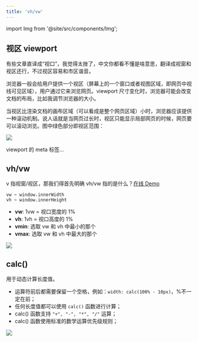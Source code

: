```yaml
---
title: 'vh/vw'
---
```


import Img from '@site/src/components/Img';

## 视区 viewport

有些文章直译成“视口”，我觉得太挫了，中文你都看不懂是啥意思，翻译成视窗和视区还行，不过视区容易和市区谐音。

浏览器一般会给用户提供一个视区（屏幕上的一个窗口或者视图区域，即网页中视线可见区域），用户通过它来浏览网页。viewport 尺寸变化时，浏览器可能会改变文档的布局，比如我调节浏览器的大小。

当视区比渲染文档的画布区域（可以看成是整个网页区域）小时，浏览器应该提供一种滚动机制。说人话就是当网页过长时，视区只能显示局部网页的时候，网页要可以滚动浏览。图中绿色部分即视区范围：

<img src='https://cosmos-x.oss-cn-hangzhou.aliyuncs.com/kqJMh6.jpg'/>

viewport 的 meta 标签...

## vh/vw

v 指视窗/视区，那我们得首先明确 vh/vw 指的是什么？[在线 Demo](https://www.zhangxinxu.com/study/201209/vw-vh-to-pixel.html)

```text
vw ~ window.innerWidth
vh ~ window.innerHeight
```

- **vw**: 1vw = 视口宽度的 1%
- **vh**: 1vh = 视口高度的 1%
- **vmin**: 选取 vw 和 vh 中最小的那个
- **vmax**: 选取 vw 和 vh 中最大的那个

<img src='https://cosmos-x.oss-cn-hangzhou.aliyuncs.com/4h4phi.jpg'/>

## calc()

用于动态计算长度值。

- 运算符前后都需要保留一个空格，例如：`width: calc(100% - 10px)`，%不一定在前；
- 任何长度值都可以使用 `calc()` 函数进行计算；
- calc() 函数支持 `"+", "-", "*", "/"` 运算；
- calc() 函数使用标准的数学运算优先级规则；

<img src='https://cosmos-x.oss-cn-hangzhou.aliyuncs.com/ej1QJV.jpg'/>
